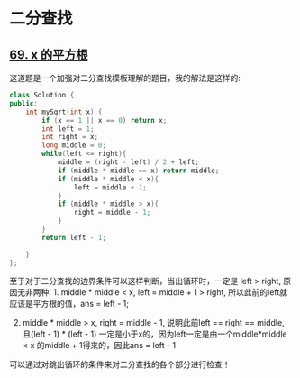 # 二分查找

## [69. x 的平方根](https://leetcode.cn/problems/sqrtx/description/)

这道题是一个加强对二分查找模板理解的题目，我的解法是这样的:

```C++
class Solution {
public:
    int mySqrt(int x) {
        if (x == 1 || x == 0) return x;
        int left = 1;
        int right = x;
        long middle = 0;
        while(left <= right){
            middle = (right - left) / 2 + left;
            if (middle * middle == x) return middle;
            if (middle * middle < x){
                left = middle + 1;
            }
            if (middle * middle > x){
                right = middle - 1;
            }
        }
        return left - 1;
        
    }
};
```

至于对于二分查找的边界条件可以这样判断，当出循环时，一定是 left > right, 原因无非两种: 1. middle * middle < x, left = middle + 1 > right, 所以此前的left就应该是平方根的值，ans = left - 1;

2. middle * middle > x, right = middle - 1, 说明此前left == right == middle, 且(left - 1) * (left - 1) 一定是小于x的，因为left一定是由一个middle*middle < x 的middle + 1得来的，因此ans = left - 1

可以通过对跳出循环的条件来对二分查找的各个部分进行检查！